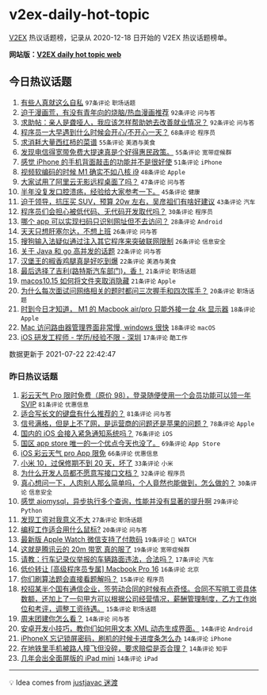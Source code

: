 # v2ex-daily-hot-topic

[V2EX](https://www.v2ex.com/) 热议话题榜，记录从 2020-12-18 日开始的 V2EX 热议话题榜单。

**网站版：[V2EX daily hot topic web](https://boojack.github.io/v2ex-daily-hot-topic-web/)**

## 今日热议话题

<!-- TODAY BEGIN -->

1. [有些人真就这么自私](https://www.v2ex.com/t/791013) `97条评论` `职场话题`
1. [迫于漫画荒，有没有青年向的烧脑/热血漫画推荐](https://www.v2ex.com/t/790967) `92条评论` `问与答`
1. [求助帖：亲人是聋哑人，我应该怎样帮助她去改善就业情况？](https://www.v2ex.com/t/791015) `92条评论` `问与答`
1. [程序员一大早遇到什么时候会开心/不开心一天？](https://www.v2ex.com/t/790971) `68条评论` `程序员`
1. [求消耗大量西红柿的菜谱](https://www.v2ex.com/t/791116) `55条评论` `美酒与美食`
1. [发现电信得宽带免费大提速真是个好得惠民政策。](https://www.v2ex.com/t/791011) `55条评论` `宽带症候群`
1. [感觉 iPhone 的手机背面敲击的功能并不是很好使](https://www.v2ex.com/t/790995) `51条评论` `iPhone`
1. [视频软编码的时候 M1 确实不如八核 i9](https://www.v2ex.com/t/791040) `48条评论` `Apple`
1. [大家试用了阿里云无影远程桌面了吗？](https://www.v2ex.com/t/791019) `47条评论` `问与答`
1. [半年没复发口腔溃疡，经验给大家参考一下。](https://www.v2ex.com/t/790992) `45条评论` `健康`
1. [迫于领导，抗压买 SUV，预算 20w 左右，吴彦祖们有啥好建议](https://www.v2ex.com/t/791014) `43条评论` `汽车`
1. [程序员们会担心被低代码、无代码开发取代吗？](https://www.v2ex.com/t/791088) `30条评论` `程序员`
1. [哪个 app 可以实现扫码只识别网址但不去访问？](https://www.v2ex.com/t/791114) `28条评论` `Android`
1. [天天只想肝塞尔达，不想上班](https://www.v2ex.com/t/791110) `26条评论` `问与答`
1. [搜狗输入法疑似通过注入其它程序来突破联网限制](https://www.v2ex.com/t/791087) `26条评论` `信息安全`
1. [关于 Java 和 go 高并发的话题](https://www.v2ex.com/t/791169) `22条评论` `问与答`
1. [汉堡王的椒香鸡腿真是好吃到爆](https://www.v2ex.com/t/791038) `22条评论` `美酒与美食`
1. [最后选择了吉利(路特斯汽车部门)，香！](https://www.v2ex.com/t/790988) `21条评论` `职场话题`
1. [macos10.15 如何将文件夹取消隐藏](https://www.v2ex.com/t/790981) `21条评论` `Apple`
1. [为什么每次面试问网络相关的题时都问三次握手和四次挥手？](https://www.v2ex.com/t/790966) `20条评论` `职场话题`
1. [时到今日才知道， M1 的 Macbook air/pro 只能外接一台 4k 显示器](https://www.v2ex.com/t/791020) `18条评论` `Apple`
1. [Mac 访问路由器管理界面非常慢, windows 很快](https://www.v2ex.com/t/790986) `18条评论` `macOS`
1. [iOS 研发工程师 - 学历/经验不限 - 深圳](https://www.v2ex.com/t/790968) `17条评论` `酷工作`

数据更新于 2021-07-22 22:42:47

<!-- TODAY END -->

### 昨日热议话题

<!-- YESTERDAY BEGIN -->

1. [彩云天气 Pro 限时免费（原价 98），登录随便使用一个会员功能可以领一年 SVIP](https://www.v2ex.com/t/790877) `81条评论` `优惠信息`
1. [适合写长文的键盘有什么推荐的？](https://www.v2ex.com/t/790741) `81条评论` `问与答`
1. [信号满格，但是上不了网，是运营商的问题还是苹果的问题？](https://www.v2ex.com/t/790750) `78条评论` `Apple`
1. [国内的 iOS 会接入紧急通知系统吗？](https://www.v2ex.com/t/790747) `76条评论` `iOS`
1. [国区 app store 唯一的一个优点今天也没了。](https://www.v2ex.com/t/790738) `69条评论` `App Store`
1. [iOS 彩云天气 pro App 限免](https://www.v2ex.com/t/790868) `66条评论` `优惠信息`
1. [小米 10，过保修期不到 20 天，坏了](https://www.v2ex.com/t/790761) `33条评论` `小米`
1. [为什么开发人员都不愿意写接口文档？](https://www.v2ex.com/t/790914) `32条评论` `程序员`
1. [真心想问一下，人肉别人那么简单吗，个人竟然也能做到，怎么做的？](https://www.v2ex.com/t/790831) `30条评论` `信息安全`
1. [感觉 aiomysql，异步执行多个查询，性能并没有显著的提升啊](https://www.v2ex.com/t/790872) `29条评论` `Python`
1. [发现工资对我意义不大](https://www.v2ex.com/t/790949) `27条评论` `职场话题`
1. [编程工作适合用什么鼠标?](https://www.v2ex.com/t/790806) `20条评论` `问与答`
1. [最新版 Apple Watch 微信支持了付款码](https://www.v2ex.com/t/790867) `19条评论` ` WATCH`
1. [这就是腾讯云的 20m 带宽 真的服了](https://www.v2ex.com/t/790797) `19条评论` `宽带症候群`
1. [请教：行车记录仪举报的车辆路面违法，合法吗？](https://www.v2ex.com/t/790746) `17条评论` `汽车`
1. [低价转让 [高级程序员专属] Macbook Pro 16](https://www.v2ex.com/t/790817) `16条评论` `北京`
1. [你们刷算法题会直接看题解吗？](https://www.v2ex.com/t/790897) `15条评论` `程序员`
1. [校招某半个国有通信企业，签劳动合同的时候有点奇怪。合同不写明工资具体数额，还加上了一句甲方可以根据公司经营情况，薪酬管理制度，乙方工作岗位和考评，调整工资待遇。](https://www.v2ex.com/t/790890) `15条评论` `职场话题`
1. [周末团建你怎么看？](https://www.v2ex.com/t/790875) `14条评论` `问与答`
1. [安卓开发小技巧，教你们如何用文本 XML 动态生成界面。](https://www.v2ex.com/t/790800) `14条评论` `Android`
1. [iPhoneX 忘记锁屏密码，刷机的时候卡进度条怎么办](https://www.v2ex.com/t/790779) `14条评论` `iPhone`
1. [在地铁里手机被路人撞飞但没碎，要求赔偿是否合理？](https://www.v2ex.com/t/790777) `14条评论` `知乎`
1. [几年会出全面屏版的 iPad mini](https://www.v2ex.com/t/790760) `14条评论` `iPad`

<!-- YESTERDAY END -->

---

💡 Idea comes from [justjavac 迷渡](https://github.com/justjavac/)
